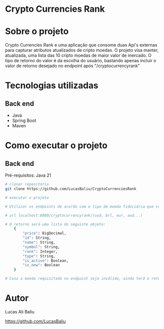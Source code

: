 # Crypto Currencies Rank

# Sobre o projeto

Crypto Currencies Rank e uma aplicação que consome duas Api's externas para capturar atributos atualizados de cripto moedas.
O projeto visa manter, atualizada, uma lista das 10 cripto moedas de maior valor de mercado. O tipo de retorno do valor é da escolha do usuário,
bastando apenas incluir o valor de retorno desejado no endpoint após "/cryptocurrencyrank"

# Tecnologias utilizadas
## Back end
- Java
- Spring Boot
- Maven

# Como executar o projeto

## Back end
Pré-requisitos: Java 21

```bash
# clonar repositório
git clone https://github.com/LucasBaliu/CryptoCurrenciesRank

# executar o projeto

# Utilizar os endpoints de acordo com o tipo de moeda fiduciária que você quer como retorno de valor (/usd, /brl, /eur...)

# url localhost:8080/cryptocurrencyrank/(usd, brl, eur, aud...)

# O retorno será uma lista do seguinte objeto:
    {
        "price": BigDecimal,
        "id": String,
        "name": String,
        "symbol": String,
        "rank": Integer,
        "type": String,
        "is_active": Boolean,
        "is_new": Boolean
    }

# Caso a moeda requisitada no endpoint seja inválida, ainda terá o retorno do objeto acima porém os preços viram como null
```

# Autor

Lucas Ali Baliu

https://github.com/LucasBaliu
